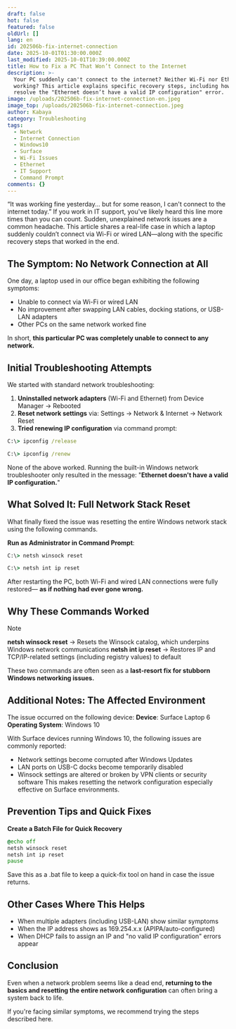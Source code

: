 ```yaml
---
draft: false
hot: false
featured: false
oldUrl: []
lang: en
id: 202506b-fix-internet-connection
date: 2025-10-01T01:30:00.000Z
last_modified: 2025-10-01T10:39:00.000Z
title: How to Fix a PC That Won’t Connect to the Internet
description: >-
  Your PC suddenly can't connect to the internet? Neither Wi-Fi nor Ethernet is
  working? This article explains specific recovery steps, including how to
  resolve the "Ethernet doesn’t have a valid IP configuration" error. 
image: /uploads/202506b-fix-internet-connection-en.jpeg
image_top: /uploads/202506b-fix-internet-connection.jpeg
author: Kabaya
category: Troubleshooting
tags:
  - Network
  - Internet Connection
  - Windows10
  - Surface
  - Wi-Fi Issues
  - Ethernet
  - IT Support
  - Command Prompt
comments: {}
---
```

“It was working fine yesterday... but for some reason, I can't connect to the internet today.” 
If you work in IT support, you've likely heard this line more times than you can count. 
Sudden, unexplained network issues are a common headache. 
This article shares a real-life case in which a laptop suddenly couldn’t connect via Wi-Fi or wired LAN—along with the specific recovery steps that worked in the end. 

<!--more-->

## The Symptom: No Network Connection at All 
One day, a laptop used in our office began exhibiting the following symptoms: 
* Unable to connect via Wi-Fi or wired LAN 
* No improvement after swapping LAN cables, docking stations, or USB-LAN adapters 
* Other PCs on the same network worked fine
  
In short, **this particular PC was completely unable to connect to any network.** 

## Initial Troubleshooting Attempts 
We started with standard network troubleshooting: 
1. **Uninstalled network adapters** (Wi-Fi and Ethernet) from Device Manager → Rebooted 
2. **Reset network settings** via: 
Settings → Network & Internet → Network Reset 
3. **Tried renewing IP configuration** via command prompt:
```cmd
C:\> ipconfig /release 
```
```cmd
C:\> ipconfig /renew 
```
None of the above worked. Running the built-in Windows network troubleshooter only resulted in the message: 
"**Ethernet doesn't have a valid IP configuration.**" 

## What Solved It: Full Network Stack Reset 
What finally fixed the issue was resetting the entire Windows network stack using the following commands. 

**Run as Administrator in Command Prompt**: 
```cmd
C:\> netsh winsock reset
```
```cmd
C:\> netsh int ip reset 
```

After restarting the PC, both Wi-Fi and wired LAN connections were fully restored— 
**as if nothing had ever gone wrong.**

## Why These Commands Worked 
> [!NOTE]
> **netsh winsock reset**
→ Resets the Winsock catalog, which underpins Windows network communications 
**netsh int ip reset** 
→ Restores IP and TCP/IP-related settings (including registry values) to default

These two commands are often seen as a **last-resort fix for stubborn Windows networking issues.** 

## Additional Notes: The Affected Environment
The issue occurred on the following device: 
**Device**: Surface Laptop 6 
**Operating System**: Windows 10 

With Surface devices running Windows 10, the following issues are commonly reported: 
* Network settings become corrupted after Windows Updates 
* LAN ports on USB-C docks become temporarily disabled 
* Winsock settings are altered or broken by VPN clients or security software
This makes resetting the network configuration especially effective on Surface environments.

## Prevention Tips and Quick Fixes 

**Create a Batch File for Quick Recovery** 
```bat
@echo off
netsh winsock reset
netsh int ip reset
pause
```
Save this as a .bat file to keep a quick-fix tool on hand in case the issue returns. 

## Other Cases Where This Helps 
* When multiple adapters (including USB-LAN) show similar symptoms 
* When the IP address shows as 169.254.x.x (APIPA/auto-configured) 
* When DHCP fails to assign an IP and "no valid IP configuration" errors appear

## Conclusion 
Even when a network problem seems like a dead end, 
**returning to the basics and resetting the entire network configuration** can often bring a system back to life. 

If you're facing similar symptoms, we recommend trying the steps described here.
